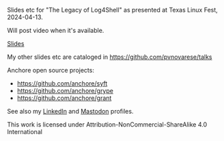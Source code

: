 Slides etc for "The Legacy of Log4Shell" as presented at Texas Linux Fest, 2024-04-13.

Will post video when it's available.

[Slides](https://novarese.net/talks/2024-04_Legacy_of_Log4shell.pdf)

My other slides etc are cataloged in https://github.com/pvnovarese/talks

Anchore open source projects:
* https://github.com/anchore/syft
* https://github.com/anchore/grype 
* https://github.com/anchore/grant 

See also my [LinkedIn](https://www.linkedin.com/in/novarese/) and [Mastodon](https://mas.to/@pvn) profiles.

This work is licensed under Attribution-NonCommercial-ShareAlike 4.0 International
